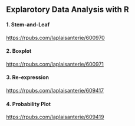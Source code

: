 ## Explarotory Data Analysis with R

#### 1. Stem-and-Leaf
https://rpubs.com/laplaisanterie/600970

#### 2. Boxplot
https://rpubs.com/laplaisanterie/600971

#### 3. Re-expression
https://rpubs.com/laplaisanterie/609417

#### 4. Probability Plot
https://rpubs.com/laplaisanterie/609419

